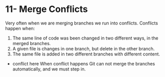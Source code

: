 # 11- Merge Conflicts

Very often when we are merging branches we run into conflicts. Conflicts happen when:

1. The same line of code was been changed in two different ways, in the merged branches.
2. A given file is changes in one branch, but delete in the other branch.
3. The same file is added in two different branches with different content.

* conflict here When conflict happens Git can not merge the branches automatically, and we must step in.
